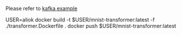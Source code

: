 Please refer to [kafka example](https://github.com/kserve/website/blob/main/docs/modelserving/kafka/kafka.md)

USER=aliok
docker build -t $USER/mnist-transformer:latest -f ./transformer.Dockerfile .
docker push $USER/mnist-transformer:latest
